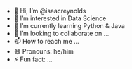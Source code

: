 - 👋 Hi, I’m @isaacreynolds
- 👀 I’m interested in Data Science
- 🌱 I’m currently learning Python & Java
- 💞️ I’m looking to collaborate on ...
- 📫 How to reach me ...
- 😄 Pronouns: he/him
- ⚡ Fun fact: ...

<!---
isaacreynolds/isaacreynolds is a ✨ special ✨ repository because its `README.md` (this file) appears on your GitHub profile.
You can click the Preview link to take a look at your changes.
--->
